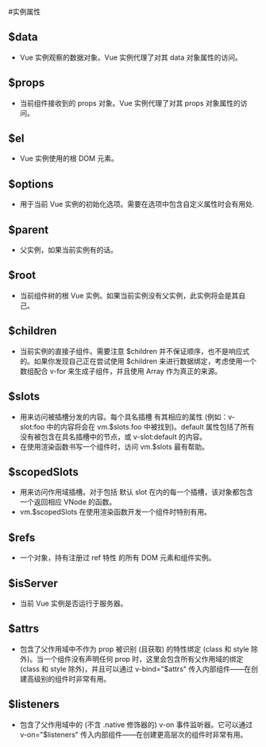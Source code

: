 #实例属性
## $data
- Vue 实例观察的数据对象。Vue 实例代理了对其 data 对象属性的访问。
## $props
- 当前组件接收到的 props 对象。Vue 实例代理了对其 props 对象属性的访问。
## $el
- Vue 实例使用的根 DOM 元素。
## $options
- 用于当前 Vue 实例的初始化选项。需要在选项中包含自定义属性时会有用处.
## $parent
- 父实例，如果当前实例有的话。
## $root
- 当前组件树的根 Vue 实例。如果当前实例没有父实例，此实例将会是其自己。
## $children
- 当前实例的直接子组件。需要注意 $children 并不保证顺序，也不是响应式的。如果你发现自己正在尝试使用 $children 来进行数据绑定，考虑使用一个数组配合 v-for 来生成子组件，并且使用 Array 作为真正的来源。
## $slots
- 用来访问被插槽分发的内容。每个具名插槽 有其相应的属性 (例如：v-slot:foo 中的内容将会在 vm.$slots.foo 中被找到)。default 属性包括了所有没有被包含在具名插槽中的节点，或 v-slot:default 的内容。
- 在使用渲染函数书写一个组件时，访问 vm.$slots 最有帮助。
## $scopedSlots
- 用来访问作用域插槽。对于包括 默认 slot 在内的每一个插槽，该对象都包含一个返回相应 VNode 的函数。
- vm.$scopedSlots 在使用渲染函数开发一个组件时特别有用。
## $refs
- 一个对象，持有注册过 ref 特性 的所有 DOM 元素和组件实例。
## $isServer
- 当前 Vue 实例是否运行于服务器。
## $attrs
- 包含了父作用域中不作为 prop 被识别 (且获取) 的特性绑定 (class 和 style 除外)。当一个组件没有声明任何 prop 时，这里会包含所有父作用域的绑定 (class 和 style 除外)，并且可以通过 v-bind="$attrs" 传入内部组件——在创建高级别的组件时非常有用。
## $listeners
- 包含了父作用域中的 (不含 .native 修饰器的) v-on 事件监听器。它可以通过 v-on="$listeners" 传入内部组件——在创建更高层次的组件时非常有用。